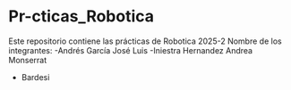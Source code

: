 # Pr-cticas_Robotica
Este repositorio contiene las prácticas de Robotica 2025-2
Nombre de los integrantes:
-Andrés García José Luis
-Iniestra Hernandez Andrea Monserrat
- Bardesi
